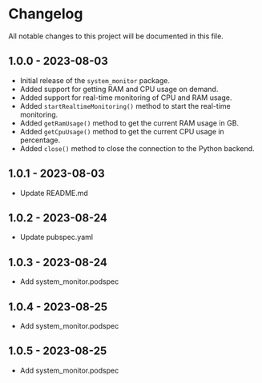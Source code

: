 # Changelog

All notable changes to this project will be documented in this file.

## 1.0.0 - 2023-08-03

- Initial release of the `system_monitor` package.
- Added support for getting RAM and CPU usage on demand.
- Added support for real-time monitoring of CPU and RAM usage.
- Added `startRealtimeMonitoring()` method to start the real-time monitoring.
- Added `getRamUsage()` method to get the current RAM usage in GB.
- Added `getCpuUsage()` method to get the current CPU usage in percentage.
- Added `close()` method to close the connection to the Python backend.

## 1.0.1 - 2023-08-03

- Update README.md

## 1.0.2 - 2023-08-24

- Update pubspec.yaml

## 1.0.3 - 2023-08-24

- Add system_monitor.podspec

## 1.0.4 - 2023-08-25

- Add system_monitor.podspec

## 1.0.5 - 2023-08-25

- Add system_monitor.podspec